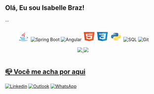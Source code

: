<br>

## Olá, Eu sou Isabelle Braz! 

...

<br>

<div align="center">
  <img alt="Java" height="30" width="40" title="Java" src="https://raw.githubusercontent.com/devicons/devicon/master/icons/java/java-original.svg" />
  <img alt="Spring Boot" height="30" width="30" title="Spring" src="https://raw.githubusercontent.com/marwin1991/profile-technology-icons/refs/heads/main/icons/spring.png" />
  <img alt="Angular" height="30" width="30" title="Angular" src="https://raw.githubusercontent.com/marwin1991/profile-technology-icons/refs/heads/main/icons/angular.png" />
  <img alt="HTML" height="30" width="40" title="HTML5" src="https://raw.githubusercontent.com/devicons/devicon/master/icons/html5/html5-original.svg" />
  <img alt="CSS" height="30" width="40" title="CSS3" src="https://raw.githubusercontent.com/devicons/devicon/master/icons/css3/css3-original.svg" />
  <img alt="Python" height="30" width="40" title="Python" src="https://raw.githubusercontent.com/devicons/devicon/master/icons/python/python-original.svg" />
  <img alt="SQL" height="30" width="30" title="SQL" src="https://encrypted-tbn0.gstatic.com/images?q=tbn:ANd9GcQmieCqv7xtCIeHdDWO_6fkBW9OPqAJomBFXA&s" />
  <img alt="Git" height="30" width="40" title="Git" src="https://cdn.jsdelivr.net/gh/devicons/devicon/icons/git/git-original.svg" />
</div>

<br>
<div align="center">
  <a href="https://github.com/pibraz">
  <img height="150em" src="https://github-readme-stats.vercel.app/api?username=pibraz&show_icons=true&count_private=true"/>
  <img height="150em" src="https://github-readme-stats.vercel.app/api/top-langs/?username=pibraz&layout=compact&langs_count=7"/>
</div>

<br>

## :mailbox_closed: Você me acha por aqui
[![Linkedin](https://img.shields.io/badge/LinkedIn-0077B5?style=for-the-badge&logo=linkedin&logoColor=white)](https://www.linkedin.com/in/isabelle-braz/) [![Outlook](https://img.shields.io/badge/Microsoft_Outlook-0078D4?style=for-the-badge&logo=microsoft-outlook&logoColor=white)](mailto:pih_braz@hotmail.com) [![WhatsApp](https://img.shields.io/badge/WhatsApp-25D366?style=for-the-badge&logo=whatsapp&logoColor=white)](https://wa.me/5581985341703?text=Olá,%20meu%20nome%20é%20Isabelle%20Braz!)
